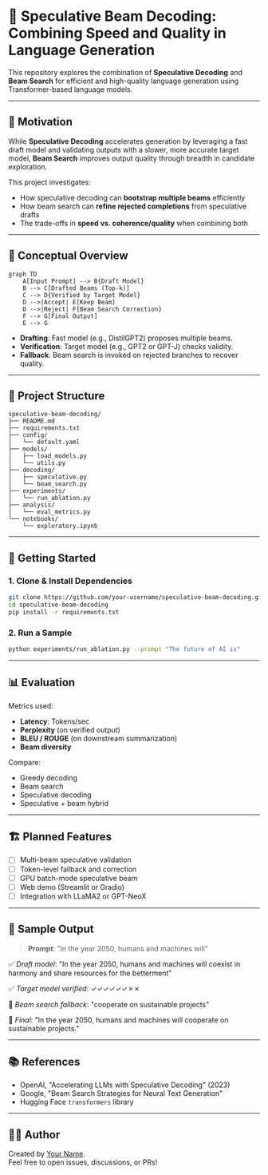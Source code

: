 # 🚀 Speculative Beam Decoding: Combining Speed and Quality in Language Generation

This repository explores the combination of **Speculative Decoding** and **Beam Search** for efficient and high-quality language generation using Transformer-based language models.

---

## 📌 Motivation

While **Speculative Decoding** accelerates generation by leveraging a fast draft model and validating outputs with a slower, more accurate target model, **Beam Search** improves output quality through breadth in candidate exploration.

This project investigates:
- How speculative decoding can **bootstrap multiple beams** efficiently
- How beam search can **refine rejected completions** from speculative drafts
- The trade-offs in **speed vs. coherence/quality** when combining both

---

## 🧠 Conceptual Overview

```mermaid
graph TD
    A[Input Prompt] --> B{Draft Model}
    B --> C[Drafted Beams (Top-k)]
    C --> D{Verified by Target Model}
    D -->|Accept| E[Keep Beam]
    D -->|Reject| F{Beam Search Correction}
    F --> G[Final Output]
    E --> G
```

- **Drafting**: Fast model (e.g., DistilGPT2) proposes multiple beams.
- **Verification**: Target model (e.g., GPT2 or GPT-J) checks validity.
- **Fallback**: Beam search is invoked on rejected branches to recover quality.

---

## 🔧 Project Structure

```
speculative-beam-decoding/
├── README.md
├── requirements.txt
├── config/
│   └── default.yaml
├── models/
│   ├── load_models.py
│   └── utils.py
├── decoding/
│   ├── speculative.py
│   └── beam_search.py
├── experiments/
│   └── run_ablation.py
├── analysis/
│   └── eval_metrics.py
└── notebooks/
    └── exploratory.ipynb
```

---

## 🚀 Getting Started

### 1. Clone & Install Dependencies

```bash
git clone https://github.com/your-username/speculative-beam-decoding.git
cd speculative-beam-decoding
pip install -r requirements.txt
```

### 2. Run a Sample

```bash
python experiments/run_ablation.py --prompt "The future of AI is"
```

---

## 📊 Evaluation

Metrics used:
- **Latency**: Tokens/sec
- **Perplexity** (on verified output)
- **BLEU / ROUGE** (on downstream summarization)
- **Beam diversity**

Compare:
- Greedy decoding
- Beam search
- Speculative decoding
- Speculative + beam hybrid

---

## 🏗️ Planned Features

- [ ] Multi-beam speculative validation
- [ ] Token-level fallback and correction
- [ ] GPU batch-mode speculative beam
- [ ] Web demo (Streamlit or Gradio)
- [ ] Integration with LLaMA2 or GPT-NeoX

---

## 🧪 Sample Output

> **Prompt**: "In the year 2050, humans and machines will"

✅ *Draft model*: "In the year 2050, humans and machines will coexist in harmony and share resources for the betterment"

✅ *Target model verified*: ✓✓✓✓✓✓✗✗

🔁 *Beam search fallback*: "cooperate on sustainable projects"

🧾 *Final*: "In the year 2050, humans and machines will cooperate on sustainable projects."

---

## 📚 References

- OpenAI, "Accelerating LLMs with Speculative Decoding" (2023)
- Google, "Beam Search Strategies for Neural Text Generation"
- Hugging Face `transformers` library

---

## 🧑‍💻 Author

Created by [Your Name](https://github.com/your-username).  
Feel free to open issues, discussions, or PRs!

